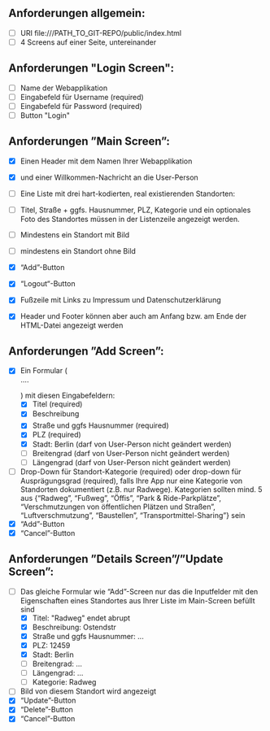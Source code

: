 ## Anforderungen allgemein:
- [ ] URI file:///PATH_TO_GIT-REPO/public/index.html
- [ ] 4 Screens auf einer Seite, untereinander

## Anforderungen "Login Screen":
- [ ] Name der Webapplikation
- [ ] Eingabefeld für Username (required)
- [ ] Eingabefeld für Password (required)
- [ ] Button "Login"

## Anforderungen ”Main Screen”:
- [X] Einen Header mit dem Namen Ihrer Webapplikation 
- [X] und einer Willkommen-Nachricht an die User-Person
- [ ] Eine Liste mit drei hart-kodierten, real existierenden Standorten: 
- [ ] Titel, Straße + ggfs. Hausnummer, PLZ, Kategorie und ein optionales Foto des Standortes müssen in der Listenzeile angezeigt werden. 

- [ ] Mindestens ein Standort mit Bild
- [ ] mindestens ein Standort ohne Bild
- [X] “Add”-Button
- [X] “Logout“-Button
- [X] Fußzeile mit Links zu Impressum und Datenschutzerklärung
- [X] Header und Footer können aber auch am Anfang bzw. am Ende der HTML-Datei angezeigt werden

## Anforderungen ”Add Screen”:
- [X] Ein Formular (<form> ....</form>) mit diesen Eingabefeldern:
    - [X] Titel (required)
    - [X] Beschreibung
    - [X] Straße und ggfs Hausnummer (required)
    - [X] PLZ (required)
    - [X] Stadt: Berlin (darf von User-Person nicht geändert werden)
    - [ ] Breitengrad (darf von User-Person nicht geändert werden)
    - [ ] Längengrad (darf von User-Person nicht geändert werden)
- [ ] Drop-Down für Standort-Kategorie (required) oder drop-down für Ausprägungsgrad (required), falls Ihre App nur eine Kategorie von Standorten dokumentiert (z.B. nur Radwege). Kategorien sollten mind. 5 aus {“Radweg”, “Fußweg”, “Öffis”, “Park & Ride-Parkplätze”, “Verschmutzungen von öffentlichen Plätzen und Straßen”, “Luftverschmutzung”, “Baustellen”, “Transportmittel-Sharing”} sein
- [X] “Add”-Button
- [X] “Cancel”-Button

## Anforderungen ”Details Screen”/”Update Screen”:

- [ ] Das gleiche Formular wie “Add”-Screen nur das die Inputfelder mit den Eigenschaften eines Standortes aus Ihrer Liste im Main-Screen befüllt sind
    - [X] Titel: "Radweg" endet abrupt
    - [X] Beschreibung: Ostendstr
    - [X] Straße und ggfs Hausnummer: ...
    - [X] PLZ: 12459 
    - [X] Stadt: Berlin
    - [ ] Breitengrad: ...
    - [ ] Längengrad: ...
    - [ ] Kategorie: Radweg
- [ ] Bild von diesem Standort wird angezeigt
- [X] “Update”-Button
- [X] “Delete”-Button
- [X] “Cancel”-Button
